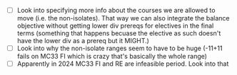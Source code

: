 - [ ] Look into specifying more info about the courses we are allowed to move (i.e. the non-isolates). That way we can also integrate the balance objective without getting lower div prereqs for electives in the final terms (something that happens becuase the elective as such doesn't have the lower div as a prereq but it MIGHT.)
- [ ] Look into why the non-isolate ranges seem to have to be huge (-11+11 fails on MC33 FI which is crazy that's basically the whole range)
- [ ] Apparently in 2024 MC33 FI and RE are infeasible period. Look into that